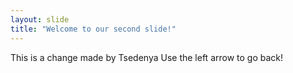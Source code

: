 ```yaml
---
layout: slide
title: "Welcome to our second slide!"
---
```

This is a change made by Tsedenya
Use the left arrow to go back!

